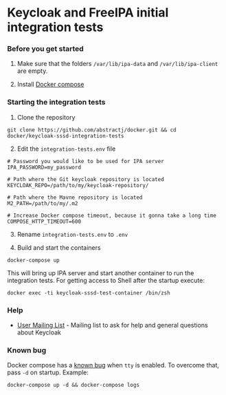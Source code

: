 # Keycloak and FreeIPA initial integration tests

### Before you get started

1. Make sure that the folders `/var/lib/ipa-data` and `/var/lib/ipa-client` are empty.

2. Install [Docker compose](https://docs.docker.com/compose/install/)

### Starting the integration tests

1. Clone the repository

  ```
  git clone https://github.com/abstractj/docker.git && cd docker/keycloak-sssd-integration-tests
  ```

2. Edit the `integration-tests.env` file

  ```
  # Password you would like to be used for IPA server
  IPA_PASSWORD=my_password

  # Path where the Git keycloak repository is located
  KEYCLOAK_REPO=/path/to/my/keycloak-repository/

  # Path where the Mavne repository is located
  M2_PATH=/path/to/my/.m2

  # Increase Docker compose timeout, because it gonna take a long time
  COMPOSE_HTTP_TIMEOUT=600
  ```

3. Rename `integration-tests.env` to `.env`

4. Build and start the containers

  ```
  docker-compose up
  ```

This will bring up IPA server and start another container to run the integration tests. For getting access to Shell after the startup execute:

  ```
  docker exec -ti keycloak-sssd-test-container /bin/zsh
  ```

### Help

* [User Mailing List](https://lists.jboss.org/mailman/listinfo/keycloak-user) - Mailing list to ask for help and general questions about Keycloak

### Known bug

Docker compose has a [known bug](https://github.com/docker/compose/issues/2338) when `tty` is enabled. To overcome that, pass `-d` on startup. Example:

  ```
  docker-compose up -d && docker-compose logs
  ```



